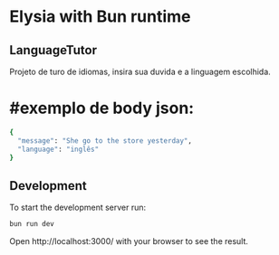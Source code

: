# Elysia with Bun runtime

## LanguageTutor
Projeto de turo de idiomas, insira sua duvida e a linguagem escolhida.

# #exemplo de body json:
```bash
{
  "message": "She go to the store yesterday",
  "language": "inglês"
}
```

## Development
To start the development server run:
```bash
bun run dev
```

Open http://localhost:3000/ with your browser to see the result.
